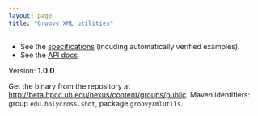 ```yaml
---
layout: page
title: "Groovy XML utilities"
---
```




- See the [specifications](documentation/XmlUtils.html) (incuding automatically verified examples).
- See the [API docs](api/index.html)

Version: **1.0.0**

Get the binary from the repository at <http://beta.hpcc.uh.edu/nexus/content/groups/public>.  Maven identifiers: group `edu.holycross.shot`, package `groovyXmlUtils`.

